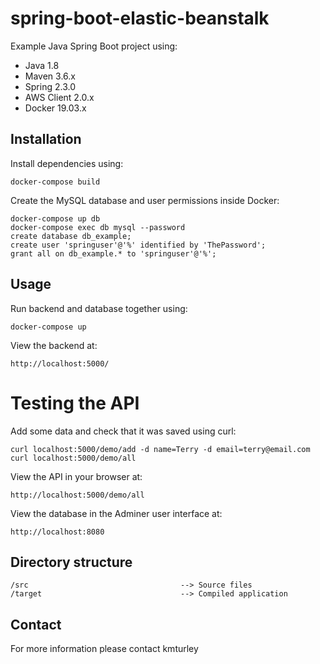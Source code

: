 # spring-boot-elastic-beanstalk

Example Java Spring Boot project using:

* Java 1.8
* Maven 3.6.x
* Spring 2.3.0
* AWS Client 2.0.x
* Docker 19.03.x


## Installation

Install dependencies using:

    docker-compose build

Create the MySQL database and user permissions inside Docker:

    docker-compose up db
    docker-compose exec db mysql --password
    create database db_example;
    create user 'springuser'@'%' identified by 'ThePassword';
    grant all on db_example.* to 'springuser'@'%';


## Usage

Run backend and database together using:

    docker-compose up

View the backend at:

    http://localhost:5000/


# Testing the API

Add some data and check that it was saved using curl:

    curl localhost:5000/demo/add -d name=Terry -d email=terry@email.com
    curl localhost:5000/demo/all

View the API in your browser at:

    http://localhost:5000/demo/all

View the database in the Adminer user interface at:

    http://localhost:8080


## Directory structure

    /src                                  --> Source files
    /target                               --> Compiled application


## Contact

For more information please contact kmturley
